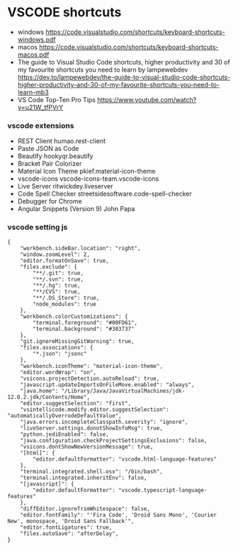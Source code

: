 # VSCODE shortcuts
- windows
https://code.visualstudio.com/shortcuts/keyboard-shortcuts-windows.pdf
- macos
https://code.visualstudio.com/shortcuts/keyboard-shortcuts-macos.pdf
- The guide to Visual Studio Code shortcuts, higher productivity and 30 of my favourite shortcuts you need to learn
 by lampewebdev
https://dev.to/lampewebdev/the-guide-to-visual-studio-code-shortcuts-higher-productivity-and-30-of-my-favourite-shortcuts-you-need-to-learn-mb3
- VS Code Top-Ten Pro Tips https://www.youtube.com/watch?v=u21W_tfPVrY

### vscode extensions
- REST Client humao.rest-client
- Paste JSON as Code
- Beautify hookyqr.beautify
- Bracket Pair Colorizer
- Material Icon Theme pkief.material-icon-theme
- vscode-icons vscode-icons-team.vscode-icons
- Live Server ritwickdey.liveserver
- Code Spell Checker streetsidesoftware.code-spell-checker
- Debugger for Chrome
- Angular Snippets (Version 9) John Papa


### vscode setting js
```
{
    "workbench.sideBar.location": "right",
    "window.zoomLevel": 2,
    "editor.formatOnSave": true,
    "files.exclude": {
        "**/.git": true,
        "**/.svn": true,
        "**/.hg": true,
        "**/CVS": true,
        "**/.DS_Store": true,
        "node_modules": true
    },
    "workbench.colorCustomizations": {
        "terminal.foreground": "#00FD61",
        "terminal.background": "#383737"
    },
    "git.ignoreMissingGitWarning": true,
    "files.associations": {
        "*.json": "jsonc"
    },
    "workbench.iconTheme": "material-icon-theme",
    "editor.wordWrap": "on",
    "vsicons.projectDetection.autoReload": true,
    "javascript.updateImportsOnFileMove.enabled": "always",
    "java.home": "/Library/Java/JavaVirtualMachines/jdk-12.0.2.jdk/Contents/Home",
    "editor.suggestSelection": "first",
    "vsintellicode.modify.editor.suggestSelection": "automaticallyOverrodeDefaultValue",
    "java.errors.incompleteClasspath.severity": "ignore",
    "liveServer.settings.donotShowInfoMsg": true,
    "python.jediEnabled": false,
    "java.configuration.checkProjectSettingsExclusions": false,
    "vsicons.dontShowNewVersionMessage": true,
    "[html]": {
        "editor.defaultFormatter": "vscode.html-language-features"
    },
    "terminal.integrated.shell.osx": "/bin/bash",
    "terminal.integrated.inheritEnv": false,
    "[javascript]": {
        "editor.defaultFormatter": "vscode.typescript-language-features"
    },
    "diffEditor.ignoreTrimWhitespace": false,
    "editor.fontFamily": "'Fira Code', 'Droid Sans Mono', 'Courier New', monospace, 'Droid Sans Fallback'",
    "editor.fontLigatures": true,
    "files.autoSave": "afterDelay",
}
```
